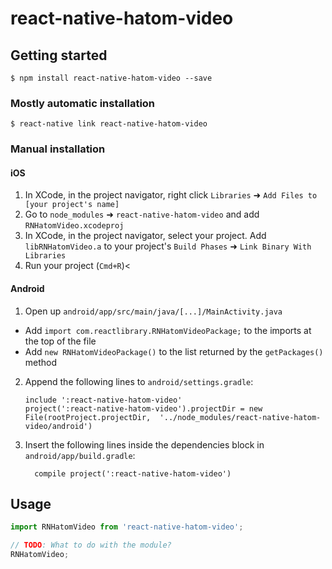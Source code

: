 
# react-native-hatom-video

## Getting started

`$ npm install react-native-hatom-video --save`

### Mostly automatic installation

`$ react-native link react-native-hatom-video`

### Manual installation


#### iOS

1. In XCode, in the project navigator, right click `Libraries` ➜ `Add Files to [your project's name]`
2. Go to `node_modules` ➜ `react-native-hatom-video` and add `RNHatomVideo.xcodeproj`
3. In XCode, in the project navigator, select your project. Add `libRNHatomVideo.a` to your project's `Build Phases` ➜ `Link Binary With Libraries`
4. Run your project (`Cmd+R`)<

#### Android

1. Open up `android/app/src/main/java/[...]/MainActivity.java`
  - Add `import com.reactlibrary.RNHatomVideoPackage;` to the imports at the top of the file
  - Add `new RNHatomVideoPackage()` to the list returned by the `getPackages()` method
2. Append the following lines to `android/settings.gradle`:
  	```
  	include ':react-native-hatom-video'
  	project(':react-native-hatom-video').projectDir = new File(rootProject.projectDir, 	'../node_modules/react-native-hatom-video/android')
  	```
3. Insert the following lines inside the dependencies block in `android/app/build.gradle`:
  	```
      compile project(':react-native-hatom-video')
  	```


## Usage
```javascript
import RNHatomVideo from 'react-native-hatom-video';

// TODO: What to do with the module?
RNHatomVideo;
```
  
